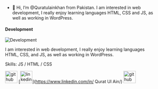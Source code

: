 - 👋 Hi, I’m @Quratulainkhan from Pakistan. I am interested in web development, I really enjoy learning languages HTML, CSS and JS, as well as working in WordPress.
#### Development
![Development](https://github.com/Quratulainkhan146/Quratulainkhan146.git)

I am interested in web development, I really enjoy learning languages HTML, CSS, and JS, as well as working in WordPress.

Skills:  JS / HTML / CSS


[<img src='https://cdn.jsdelivr.net/npm/simple-icons@3.0.1/icons/github.svg' alt='github' height='40'>](https://github.com/Quratulainkhan146)  [<img src='https://cdn.jsdelivr.net/npm/simple-icons@3.0.1/icons/linkedin.svg' alt='linkedin' height='40'>](https://www.linkedin.com/in/  Qurat Ul Ain/)  [<img src='https://cdn.jsdelivr.net/npm/simple-icons@3.0.1/icons/github.svg' alt='github' height='40'>](https://github.com/Quratulainkhan146/Quratulainkhan146.git)  



 
